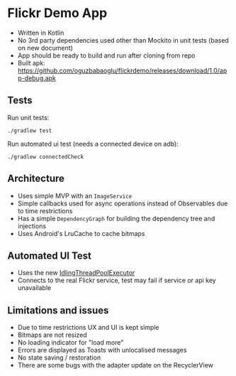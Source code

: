 # Flickr Demo App
- Written in Kotlin
- No 3rd party dependencies used other than Mockito in unit tests (based on new document)
- App should be ready to build and run after cloning from repo
- Built apk: https://github.com/oguzbabaoglu/flickrdemo/releases/download/1.0/app-debug.apk

## Tests
Run unit tests:
```
./gradlew test
```
Run automated ui test (needs a connected device on adb):
```
./gradlew connectedCheck
```

## Architecture
- Uses simple MVP with an `ImageService`
- Simple callbacks used for async operations instead of Observables due to time restrictions
- Has a simple `DependencyGraph` for building the dependency tree and injections
- Uses Android's LruCache to cache bitmaps

## Automated UI Test
- Uses the new [IdlingThreadPoolExecutor](https://developer.android.com/reference/android/support/test/espresso/idling/concurrent/IdlingThreadPoolExecutor.html)
- Connects to the real Flickr service, test may fail if service or api key unavailable

## Limitations and issues
- Due to time restrictions UX and UI is kept simple
- Bitmaps are not resized
- No loading indicator for "load more"
- Errors are displayed as Toasts with unlocalised messages
- No state saving / restoration
- There are some bugs with the adapter update on the RecyclerView
